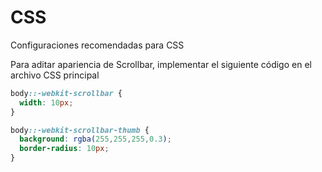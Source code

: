 # CSS

Configuraciones recomendadas para CSS

Para aditar apariencia de Scrollbar, implementar el siguiente código en el archivo CSS principal

```css
body::-webkit-scrollbar {
  width: 10px;
}

body::-webkit-scrollbar-thumb {
  background: rgba(255,255,255,0.3);
  border-radius: 10px;
}
```